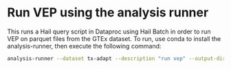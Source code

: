 # Run VEP using the analysis runner

This runs a Hail query script in Dataproc using Hail Batch in order to run VEP on parquet files from the GTEx dataset. To run, use conda to install the analysis-runner, then execute the following command:

```sh
analysis-runner --dataset tx-adapt --description "run vep" --output-dir "vep/v1" --access-level test main.py --script run_vep.py --vep-version '88.10'
```
